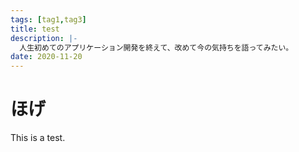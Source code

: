 ```yaml
---
tags: [tag1,tag3]
title: test
description: |-
  人生初めてのアプリケーション開発を終えて、改めて今の気持ちを語ってみたい。
date: 2020-11-20
---
```


# ほげ

This is a test.